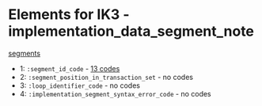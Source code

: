 # Elements for IK3 - implementation_data_segment_note
[segments](../segments.md)
* 1: `:segment_id_code` - [13 codes](../elements/IK3_1.md)
* 2: `:segment_position_in_transaction_set` - no codes
* 3: `:loop_identifier_code` - no codes
* 4: `:implementation_segment_syntax_error_code` - no codes
